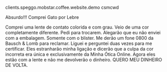 clients.speggo.mobstar.coffee.website.demo
csmcwd



Absurdo!!! Comprei Gato por Lebre


Comprei uma lente de contato colorida e com grau. Veio de uma cor completamente diferente. Pedi para trocarem. Alegarão que eu não enviei com a embalagem. Somente com o blister. Me derão um fone 0800 da Bausch & Lomb para reclamar. Liguei e perguntei duas vezes para me certificar. Eles estranharão minha ligação e dicerão que a culpa da cor incorreta era única e exclusivamente da Minha Ótica Online. Agora eles estão com a lente e não me devolverão o dinheiro. QUERO MEU DINHEIRO DE VOLTA.